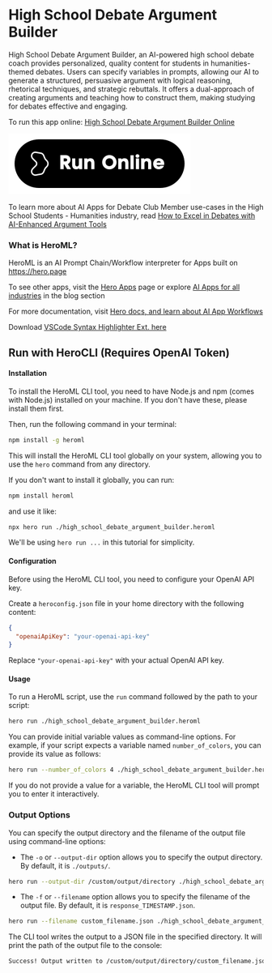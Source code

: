 # High School Debate Argument Builder

High School Debate Argument Builder, an AI-powered high school debate coach provides personalized, quality content for students in humanities-themed debates. Users can specify variables in prompts, allowing our AI to generate a structured, persuasive argument with logical reasoning, rhetorical techniques, and strategic rebuttals. It offers a dual-approach of creating arguments and teaching how to construct them, making studying for debates effective and engaging.

To run this app online: [High School Debate Argument Builder Online](https://hero.page/app/high-school-debate-argument-builder-ai-powered-high-school-debate-coach/cwrvbQ0jnekDbiFvkOxd)

[![Run High School Debate Argument Builder Online](/assets/run.svg)](https://hero.page/app/high-school-debate-argument-builder-ai-powered-high-school-debate-coach/cwrvbQ0jnekDbiFvkOxd)

To learn more about AI Apps for Debate Club Member use-cases in the High School Students - Humanities industry, read [How to Excel in Debates with AI-Enhanced Argument Tools](https://hero.page/blog/ai/high-school-students-humanities/how-to-excel-in-debates-with-ai-enhanced-argument-tools/170955)

### What is HeroML?
HeroML is an AI Prompt Chain/Workflow interpreter for Apps built on https://hero.page 

To see other apps, visit the [Hero Apps](https://hero.page/apps) page or explore [AI Apps for all industries](https://hero.page/blog) in the blog section

For more documentation, visit [Hero docs, and learn about AI App Workflows](https://hero.page/tutorials/introduction-to-heroml)

Download [VSCode Syntax Highlighter Ext. here](https://marketplace.visualstudio.com/items?itemName=hero-page.heroml)

## Run with HeroCLI (Requires OpenAI Token)

#### Installation

To install the HeroML CLI tool, you need to have Node.js and npm (comes with Node.js) installed on your machine. If you don't have these, please install them first. 

Then, run the following command in your terminal:

```bash
npm install -g heroml
```

This will install the HeroML CLI tool globally on your system, allowing you to use the `hero` command from any directory.

If you don't want to install it globally, you can run:

```bash
npm install heroml
```

and use it like:

```bash
npx hero run ./high_school_debate_argument_builder.heroml
```

We'll be using `hero run ...` in this tutorial for simplicity.

#### Configuration

Before using the HeroML CLI tool, you need to configure your OpenAI API key. 

Create a `heroconfig.json` file in your home directory with the following content:

```json
{
  "openaiApiKey": "your-openai-api-key"
}
```

Replace `"your-openai-api-key"` with your actual OpenAI API key.

#### Usage

To run a HeroML script, use the `run` command followed by the path to your script:

```bash
hero run ./high_school_debate_argument_builder.heroml
```

You can provide initial variable values as command-line options. For example, if your script expects a variable named `number_of_colors`, you can provide its value as follows:

```bash
hero run --number_of_colors 4 ./high_school_debate_argument_builder.heroml
```

If you do not provide a value for a variable, the HeroML CLI tool will prompt you to enter it interactively.

### Output Options

You can specify the output directory and the filename of the output file using command-line options:

- The `-o` or `--output-dir` option allows you to specify the output directory. By default, it is `./outputs/`.

```bash
hero run --output-dir /custom/output/directory ./high_school_debate_argument_builder.heroml
```

- The `-f` or `--filename` option allows you to specify the filename of the output file. By default, it is `response_TIMESTAMP.json`.

```bash
hero run --filename custom_filename.json ./high_school_debate_argument_builder.heroml
```

The CLI tool writes the output to a JSON file in the specified directory. It will print the path of the output file to the console:

```bash
Success! Output written to /custom/output/directory/custom_filename.json
```

